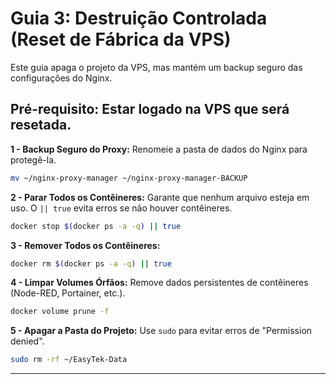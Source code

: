 # Guia 3: Destruição Controlada (Reset de Fábrica da VPS)

Este guia apaga o projeto da VPS, mas mantém um backup seguro das configurações do Nginx.

## **Pré-requisito:** Estar logado na VPS que será resetada.

**1 - Backup Seguro do Proxy:** Renomeie a pasta de dados do Nginx para protegê-la.

```bash
mv ~/nginx-proxy-manager ~/nginx-proxy-manager-BACKUP
```

**2 - Parar Todos os Contêineres:** Garante que nenhum arquivo esteja em uso. O `|| true` evita erros se não houver contêineres.

```bash
docker stop $(docker ps -a -q) || true
```

**3 - Remover Todos os Contêineres:**

```bash
docker rm $(docker ps -a -q) || true
```

**4 - Limpar Volumes Órfãos:** Remove dados persistentes de contêineres (Node-RED, Portainer, etc.).

```bash
docker volume prune -f
```

**5 - Apagar a Pasta do Projeto:** Use `sudo` para evitar erros de "Permission denied".

```bash
sudo rm -rf ~/EasyTek-Data
```

---


